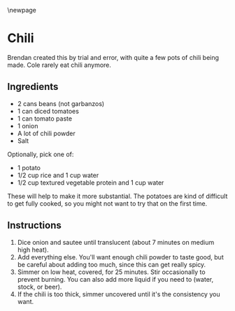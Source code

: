 \newpage

# Chili

Brendan created this by trial and error, with quite a few pots of chili being
made. Cole rarely eat chili anymore.

## Ingredients

  * 2 cans beans (not garbanzos)
  * 1 can diced tomatoes
  * 1 can tomato paste
  * 1 onion
  * A lot of chili powder
  * Salt

Optionally, pick one of:

  * 1 potato
  * 1/2 cup rice and 1 cup water
  * 1/2 cup textured vegetable protein and 1 cup water 

These will help to make it more substantial. The potatoes are kind of difficult
to get fully cooked, so you might not want to try that on the first time.

## Instructions

 1. Dice onion and sautee until translucent (about 7 minutes on medium high
    heat).
 2. Add everything else. You'll want enough chili powder to taste good, but
    be careful about adding too much, since this can get really spicy.
 3. Simmer on low heat, covered, for 25 minutes. Stir occasionally to prevent
    burning. You can also add more liquid if you need to (water, stock, or
    beer).
 4. If the chili is too thick, simmer uncovered until it's the consistency
    you want.
